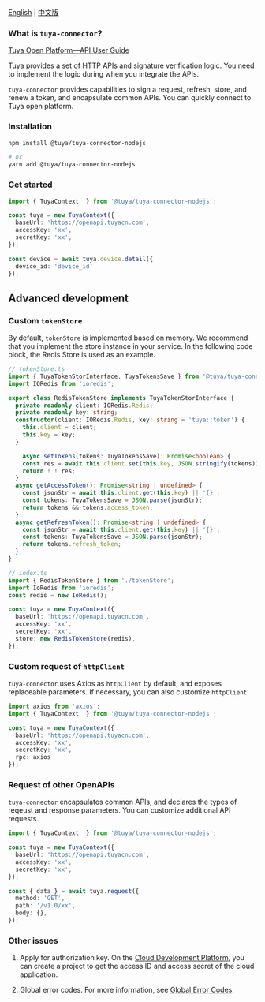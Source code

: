 [English](README.md) | [中文版](README_CN.md)

### What is `tuya-connector`?

[Tuya Open Platform—API User Guide](https://developer.tuya.com/en/docs/iot/api-reference?id=Ka7qb7vhber64)

Tuya provides a set of HTTP APIs and signature verification logic. You need to implement the logic during when you integrate the APIs.

`tuya-connector` provides capabilities to sign a request, refresh, store, and renew a token, and encapsulate common APIs. You can quickly connect to Tuya open platform.

### Installation

```bash
npm install @tuya/tuya-connector-nodejs

# or
yarn add @tuya/tuya-connector-nodejs
```

### Get started

```ts
import { TuyaContext  } from '@tuya/tuya-connector-nodejs';

const tuya = new TuyaContext({
  baseUrl: 'https://openapi.tuyacn.com',
  accessKey: 'xx',
  secretKey: 'xx',
});

const device = await tuya.device.detail({
  device_id: 'device_id'
});
```

## Advanced development

### Custom `tokenStore`

By default, `tokenStore` is implemented based on memory. We recommend that you implement the store instance in your service. In the following code block, the Redis Store is used as an example.

```ts
// tokenStore.ts
import { TuyaTokenStorInterface, TuyaTokensSave } from '@tuya/tuya-connector-nodejs';
import IORedis from 'ioredis';

export class RedisTokenStore implements TuyaTokenStorInterface {
  private readonly client: IORedis.Redis;
  private readonly key: string;
  constructor(client: IORedis.Redis, key: string = 'tuya::token') {
    this.client = client;
    this.key = key;
  }

    async setTokens(tokens: TuyaTokensSave): Promise<boolean> {
    const res = await this.client.set(this.key, JSON.stringify(tokens));
    return ! ! res;
  }
  async getAccessToken(): Promise<string | undefined> {
    const jsonStr = await this.client.get(this.key) || '{}';
    const tokens: TuyaTokensSave = JSON.parse(jsonStr);
    return tokens && tokens.access_token;
  }
  async getRefreshToken(): Promise<string | undefined> {
    const jsonStr = await this.client.get(this.key) || '{}';
    const tokens: TuyaTokensSave = JSON.parse(jsonStr);
    return tokens.refresh_token;
  }
}

// index.ts
import { RedisTokenStore } from './tokenStore';
import IoRedis from 'ioredis';
const redis = new IoRedis();

const tuya = new TuyaContext({
  baseUrl: 'https://openapi.tuyacn.com',
  accessKey: 'xx',
  secretKey: 'xx',
  store: new RedisTokenStore(redis),
});
```

### Custom request of `httpClient`

`tuya-connector` uses Axios as `httpClient` by default, and exposes replaceable parameters. If necessary, you can also customize `httpClient`.

```ts
import axios from 'axios';
import { TuyaContext  } from '@tuya/tuya-connector-nodejs';

const tuya = new TuyaContext({
  baseUrl: 'https://openapi.tuyacn.com',
  accessKey: 'xx',
  secretKey: 'xx',
  rpc: axios
});
```

### Request of other OpenAPIs

`tuya-connector` encapsulates common APIs, and declares the types of reqeust and response parameters. You can customize additional API requests.

```ts
import { TuyaContext  } from '@tuya/tuya-connector-nodejs';

const tuya = new TuyaContext({
  baseUrl: 'https://openapi.tuyacn.com',
  accessKey: 'xx',
  secretKey: 'xx',
});

const { data } = await tuya.request({
  method: 'GET',
  path: '/v1.0/xx',
  body: {},
});
```

### Other issues

1. Apply for authorization key. On the [Cloud Development Platform](https://iot.tuya.com/cloud/), you can create a project to get the access ID and access secret of the cloud application.

2. Global error codes. For more information, see [Global Error Codes](https://developer.tuya.com/en/docs/iot/error-code?id=K989ruxx88swc).
